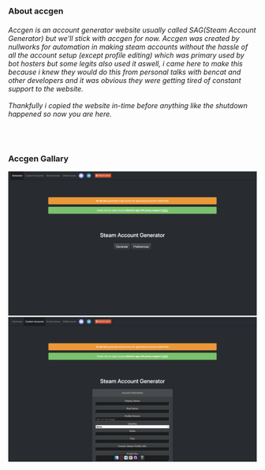 <!-- 
ACCGEN COPYRIGHT TO NULLWORKS,
  All files and newly created files are all owned by nullworks 
  if they ever decide to bring back accgen this website will be liable for
  shutdown since it's practically a copy of accgen.

  Legal Team: Nullworks,   Archive Owner: IWiso
-->

<h3> About accgen </h3>
<h6> 
   Accgen is an account generator website usually called SAG(Steam Account Generator) but we'll stick with accgen for now. Accgen was created by nullworks for automation in making steam accounts without the hassle of all the account setup (except profile editing) which was primary used by bot hosters but some legits also used it aswell, i came here to make this because i knew they would do this from personal talks with bencat and other developers and it was obvious they were getting tired of constant support to the website.
  <br> <br>
  Thankfully i copied the website in-time before anything like the shutdown happened so now you are here.
</h6>
<br>
<h3> Accgen Gallary </h3>
<img src="static/images/gallery/index.png">
<img src="static/images/gallery/custom.png">
